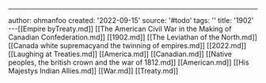 ---
author: ohmanfoo
created: '2022-09-15'
source: '#todo'
tags: ''
title: '1902'
---[[Empire byTreaty.md]]
[[The American Civil War in the Making of Canadian Confederation.md]]
[[1902.md]]
[[The Leviathan of the North.md]]
[[Canada white supremacyand the twinning of empires.md]]
[[2022.md]]
[[Laughing at Treaties.md]]
[[America.md]]
[[Canadian.md]]
[[Native peoples, the british crown and the war of 1812.md]]
[[American.md]]
[[His Majestys Indian Allies.md]]
[[War.md]]
[[Treaty.md]]
